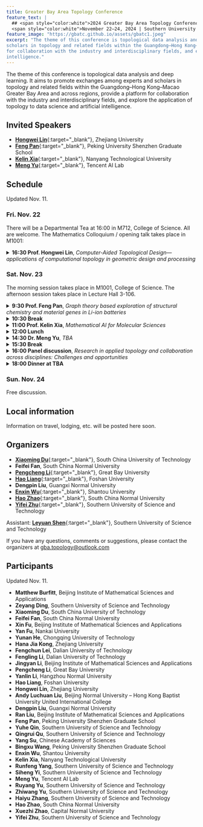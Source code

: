 ```yaml
---
title: Greater Bay Area Topology Conference
feature_text: |
  ## <span style="color:white">2024 Greater Bay Area Topology Conference: Topological data analysis and deep learning</span>
  <span style="color:white">November 22–24, 2024 | Southern University of Science and Technology | Shenzhen</span>
feature_image: "https://gbatc.github.io/assets/gbatc1.jpeg"
excerpt: "The theme of this conference is topological data analysis and deep learning. It aims to promote exchanges among experts and 
scholars in topology and related fields within the Guangdong–Hong Kong–Macao Greater Bay Area and across regions, provide a platform 
for collaboration with the industry and interdisciplinary fields, and explore the application of topology to data science and artificial 
intelligence."
---
```


The theme of this conference is topological data analysis and deep learning. It aims to promote exchanges among experts and scholars 
in topology and related fields within the Guangdong–Hong Kong–Macao Greater Bay Area and across regions, provide a platform for 
collaboration with the industry and interdisciplinary fields, and explore the application of topology to data science and artificial 
intelligence.  


## <a name="speakers"></a>Invited Speakers

- [**Hongwei Lin**](https://person.zju.edu.cn/hwlin){:target="_blank"}, Zhejiang University
- [**Feng Pan**](http://www.pkusam.cn/PicDetail.aspx?ID=295){:target="_blank"}, Peking University Shenzhen Graduate School
- [**Kelin Xia**](https://personal.ntu.edu.sg/xiakelin/){:target="_blank"}, Nanyang Technological University
- [**Meng Yu**](https://raymond-myu.github.io/){:target="_blank"}, Tencent AI Lab


## <a name="schedule"></a>Schedule

Updated Nov. 11.  

<h3>Fri. Nov. 22</h3>

There will be a Departmental Tea at 16:00 in M712, College of Science.  All are welcome.  The Mathematics Colloquium / opening talk 
takes place in M1001: 

<details>
  <summary>
    <b>16:30 Prof. Hongwei Lin</b>, <i>Computer-Aided Topological Design&mdash;applications of computational topology in geometric 
    design and processing</i>
  </summary>
  Computational topology is an emerging discipline developed since around 2000.  It studies the determination and modeling of 
  topological problems in computer applications, as well as the design of algorithms for topological problems.  As a subject 
  to apply computational topology to the field of data processing, topological data analysis has been developed.  It has been 
  widely used in biomedicine, drug design, financial analysis, machine learning, and other fields.  The main tools in 
  computational topology and topological data analysis are persistent homology and Mapper.  Persistent homology constructs a 
  sequence of gradually “growing” simplicial complexes in a metric space, computes the persisting homological features 
  (generators in the persistent homology groups), and infers the importance of the features based on the life span of these 
  homological features, thereby enabling the inference and extraction of global topological features of the discrete data 
  set.  On the other hand, Mapper extracts the main topological structure of the data set by defining a reference mapping on 
  the data set and using data segmentation and clustering.  Since almost 10 years ago, the CAGD research group of Zhejiang 
  University has applied computational topology methods to geometric design and geometric processing, and developed a series 
  of computer-aided topological design methods.  This talk will introduce a series of work in this area, including curve and 
  surface reconstruction technology based on topological understanding, and topological control methods in implicit curve and 
  surface reconstruction.  Furthermore, persistent homology has been applied to the field of porous structure processing, and 
  a variety of topological descriptors have been designed for porous structure retrieval and classification; porous structure 
  generation technology that ensures connectivity has been developed; porous thickness computation technology that preserves 
  topological structure and porous model slicing method have been proposed in 3D printing of porous structures.
</details>
            
<h3>Sat. Nov. 23</h3>

The morning session takes place in M1001, College of Science.  The afternoon session takes place in Lecture Hall 3-106.

<details>
  <summary>
    <b>9:30 Prof. Feng Pan</b>, <i>Graph theory based exploration of structural chemistry and material genes in Li-ion batteries</i>
  </summary>
  Methodologies of structural chemistry have been studied to explore the material gene and structure-function relationship in 
  Li-ion batteries.  Through developing chemical methods based on graph theory as well as establishing a material big data 
  system, we aim to incorporate artificial intelligence and investigate the fundamental questions of “what are material genes?” 
  and “how to conduct research on material genes in lithium-ion batteries?”.  In this report, several cutting-edge 
  interdisciplinary fields will be introduced, including structural chemistry based on graph theory, big data of materials, 
  lithium-ion battery material genes, super-exchange interaction of d-orbital spinning electrons in transitional metals, 
  structure characterizations via large scientific facilities such as synchrotron and neutron radiation, etc.  The above 
  investigations attempt to inspire new paradigms for material research, thus advancing the development of critical materials 
  in lithium-ion batteries.  
</details>

<details>
  <summary>
    <b>10:30 Break</b>
  </summary>
</details>

<details>
  <summary>
    <b>11:00 Prof. Kelin Xia</b>, <i>Mathematical AI for Molecular Sciences</i>
  </summary>
  Artificial intelligence (AI) based Molecular Sciences have begun to gain momentum due to the great advancement in 
  experimental data, computational power and learning models. However, a major issue that remains for all these AI-based 
  learning models is the efficient molecular representations and featurization. Here we propose advanced mathematics-based 
  molecular representations and featurization. Molecular structures and their interactions are represented by high-order 
  topological and algebraic models (including Rips complex, Alpha complex, Neighborhood complex, Dowker complex, Hom-complex, 
  Tor-algebra, etc). Mathematical invariants (from persistent homology, persistent Ricci curvature, persistent spectral, 
  R-Torsion, etc) are used as molecular descriptors for learning models. Further, we develop geometric and topological deep 
  learning models to systematically incorporate molecular high-order, multiscale, and periodic information, and use them for 
  analyzing molecular data from chemistry, biology, and materials.
</details>

<details>
  <summary>
    <b>12:00 Lunch</b>
  </summary>
</details>

<details>
  <summary>
    <b>14:30 Dr. Meng Yu</b>, <i>TBA</i>
  </summary>
  TBA
</details>

<details>
  <summary>
    <b>15:30 Break</b>
  </summary>
</details>

<details>
  <summary>
    <b>16:00 Panel discussion</b>, <i>Research in applied topology and collaboration across disciplines: Challenges and opportunities</i>
  </summary>
  This will be a moderated conversation between the audience and the invited panelists, based on their experiences and practices.
</details>

<details>
  <summary>
    <b>18:00 Dinner at TBA</b>
  </summary>
</details>

<h3>Sun. Nov. 24</h3>

Free discussion.  


## <a name="local"></a>Local information

Information on travel, lodging, etc. will be posted here soon.  


## <a name="organizers"></a>Organizers

- [**Xiaoming Du**](http://www2.scut.edu.cn/math/2017/1229/c14638a318362/page.htm){:target="_blank"}, South China University of Technology
- **Feifei Fan**, South China Normal University
- [**Pengcheng Li**](https://lipcaty.github.io/){:target="_blank"}, Great Bay University
- [**Hao Liang**](https://www.fosu.edu.cn/math/szdw/shuxuexi/19211.html){:target="_blank"}, Foshan University
- **Dengpin Liu**, Guangxi Normal University
- [**Enxin Wu**](https://math.stu.edu.cn/jsdw/zrjs/wex.htm){:target="_blank"}, Shantou University
- [**Hao Zhao**](https://user.scnu.edu.cn/profile/index/user.html?site=maths&uid=9724){:target="_blank"}, South China Normal University
- [**Yifei Zhu**](https://faculty.sustech.edu.cn/zhuyf/){:target="_blank"}, Southern University of Science and Technology

Assistant: [**Leyuan Shen**](mailto:shenly@mail.sustech.edu.cn){:target="_blank"}, Southern University of Science and Technology

If you have any questions, comments or suggestions, please contact the organizers at [gba.topology@outlook.com](mailto:gba.topology@outlook.com)


## <a name="participants"></a>Participants

Updated Nov. 11.  

- **Matthew Burfitt**, Beijing Institute of Mathematical Sciences and Applications
- **Zeyang Ding**, Southern University of Science and Technology
- **Xiaoming Du**, South China University of Technology
- **Feifei Fan**, South China Normal University
- **Xin Fu**, Beijing Institute of Mathematical Sciences and Applications
- **Yan Fu**, Nankai University
- **Yunan He**, Chongqing University of Technology
- **Hana Jia Kong**, Zhejiang University
- **Fengchun Lei**, Dalian University of Technology
- **Fengling Li**, Dalian University of Technology
- **Jingyan Li**, Beijing Institute of Mathematical Sciences and Applications
- **Pengcheng Li**, Great Bay University
- **Yanlin Li**, Hangzhou Normal University
- **Hao Liang**, Foshan University
- **Hongwei Lin**, Zhejiang University
- **Andy Luchuan Liu**, Beijing Normal University – Hong Kong Baptist University United International College
- **Dengpin Liu**, Guangxi Normal University
- **Ran Liu**, Beijing Institute of Mathematical Sciences and Applications
- **Feng Pan**, Peking University Shenzhen Graduate School
- **Yuhe Qin**, Southern University of Science and Technology
- **Qingrui Qu**, Southern University of Science and Technology
- **Yang Su**, Chinese Academy of Sciences
- **Bingxu Wang**, Peking University Shenzhen Graduate School
- **Enxin Wu**, Shantou University
- **Kelin Xia**, Nanyang Technological University
- **Runfeng Yang**, Southern University of Science and Technology
- **Siheng Yi**, Southern University of Science and Technology
- **Meng Yu**, Tencent AI Lab
- **Ruyang Yu**, Southern University of Science and Technology
- **Zhiwang Yu**, Southern University of Science and Technology
- **Haiyu Zhang**, Southern University of Science and Technology
- **Hao Zhao**, South China Normal University
- **Xuezhi Zhao**, Capital Normal University
- **Yifei Zhu**, Southern University of Science and Technology
